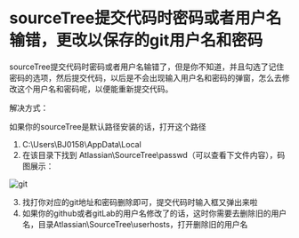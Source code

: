 # sourceTree提交代码时密码或者用户名输错，更改以保存的git用户名和密码

sourceTree提交代码时密码或者用户名输错了，但是你不知道，并且勾选了记住密码的选项，然后提交代码，以后是不会出现输入用户名和密码的弹窗，怎么去修改这个用户名和密码呢，以便能重新提交代码。

解决方式：

如果你的sourceTree是默认路径安装的话，打开这个路径

1. C:\Users\BJ0158\AppData\Local
2. 在该目录下找到 Atlassian\SourceTree\passwd（可以查看下文件内容），码图展示：

![git](/work/Git/git.png)

3. 找打你对应的git地址和密码删除即可，提交代码时输入框又弹出来啦
4. 如果你的github或者gitLab的用户名修改了的话，这时你需要去删除旧的用户名，目录Atlassian\SourceTree\userhosts，打开删除旧的用户名
